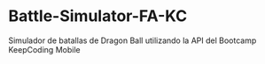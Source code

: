 # Battle-Simulator-FA-KC
Simulador de batallas de Dragon Ball utilizando la API del Bootcamp KeepCoding Mobile
